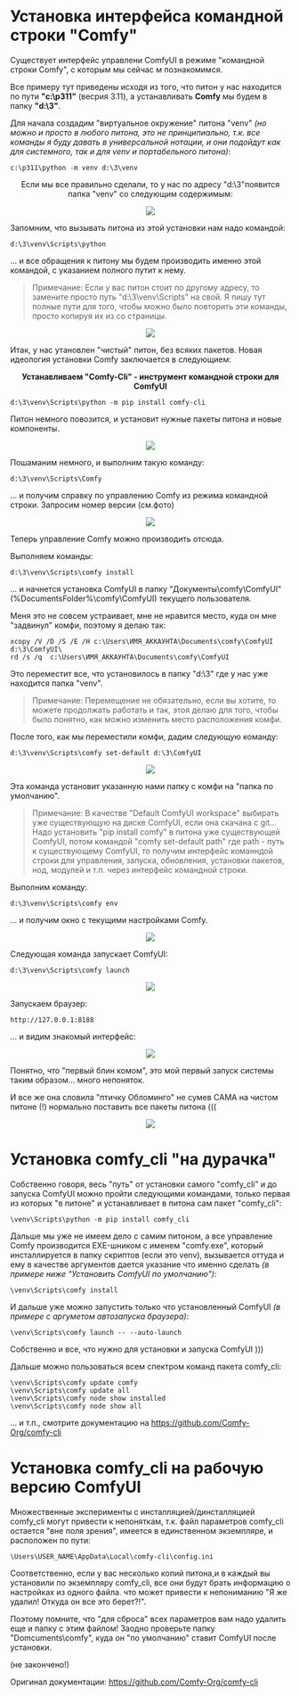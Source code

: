 # Установка интерфейса командной строки "Comfy" 
Существует интерфейс управлени ComfyUI в режиме "командной строки Comfy", с которым мы сейчас м познакомимся.

Все примеру тут приведены исходя из того, что питон у нас находится по пути **"c:\p311"** (весрия 3.11), а устанавливать **Comfy** мы будем в папку **"d:\3"**.

Для начала создадим "виртуальное окружение" питона "venv" *(но можно и просто в любого питона, это не принципиально, т.к. все команды я буду давать в универсальной нотации, и они подойдут как для системного, так и для venv и портабельного питона)*:

    c:\p311\python -m venv d:\3\venv
	
<p align="center">Если мы все правильно сделали, то у нас по адресу "d:\3"появится папка "venv" со следующим содержимым:</p>

<p align="center">
  <img src="img_cli/000.jpg">
</p>

Запомним, что вызывать питона из этой установки нам надо командой:

    d:\3\venv\Scripts\python

... и все обращения к питону мы будем производить именно этой командой, с указанием полного путит к нему.

>Примечание:
>Если у вас питон стоит по другому адресу, то замените просто путь "d:\3\venv\Scripts\" на свой.
>Я пишу тут полные пути для того, чтобы можно было повторить эти команды, просто копируя их из со страницы.

<p align="center">
  <img src="img_cli/001.jpg">
</p>

Итак, у нас утановлен "чистый" питон, без всяких пакетов. Новая идеология установки Comfy заключается в следующием:

<p align="center"><b>Устанавливаем "Comfy-Cli" - инструмент командной строки для ComfyUI</b></p>

    d:\3\venv\Scripts\python -m pip install comfy-cli
	
Питон немного повозится, и установит нужные пакеты питона и новые компоненты.

<p align="center">
  <img src="img_cli/002.jpg">
</p>

Пошаманим немного, и выполним такую команду:

    d:\3\venv\Scripts\Comfy

... и получим справку по управлению Comfy из режима командной строки. Запросим номер версии (см.фото)

<p align="center">
  <img src="img_cli/003.jpg">
</p>

Теперь управление Comfy можно производить отсюда.

Выполняем команды:

    d:\3\venv\Scripts\comfy install
	
... и начнется установка ComfyUI в папку "Документы\comfy\ComfyUI" (%DocumentsFolder%\comfy\ComfyUI) текущего пользователя.
	
Меня это не совсем устраивает, мне не нравится место, куда он мне "задвинул" комфи, поэтому я делаю так:

    xcopy /V /D /S /E /H c:\Users\ИМЯ_АККАУНТА\Documents\comfy\ComfyUI d:\3\ComfyUI\
	rd /s /q  c:\Users\ИМЯ_АККАУНТА\Documents\comfy\ComfyUI
	
Это переместит все, что установилось в папку "d:\3" где у нас уже находится папка "venv".

>Примечание:
>Перемещение не обязательно, если вы хотите, то можете продолжать работать и так, этоя делаю для того, чтобы было понятно, как можно изменить место расположения комфи.

После того, как мы переместили комфи, дадим следующую команду:

    d:\3\venv\Scripts\comfy set-default d:\3\ComfyUI

<p align="center">
  <img src="img_cli/004.jpg">
</p>

Эта команда установит указанную нами папку с комфи на "папка по умолчанию".

>Примечание:
>В качестве "Default ComfyUI workspace" выбирать уже существующую на диске ComfyUI, если она скачана с git...
>Надо установить "pip install comfy" в питона уже существующей ComfyUI, потом командой "comfy set-default path" где path - путь к существующему ComfyUI, то получим интерфейс команндой строки для управления, запуска, обновления, установки пакетов, нод, модулей и т.п. через интерфейс командной строки.

Выполним команду:

    d:\3\venv\Scripts\comfy env

... и получим окно с текущими настройками Comfy.

<p align="center">
  <img src="img_cli/005.jpg">
</p>

Следующая команда запускает ComfyUI:

    d:\3\venv\Scripts\comfy launch
	
<p align="center">
  <img src="img_cli/006.jpg">
</p>
	
Запускаем браузер:

    http://127.0.0.1:8188
	
... и видим знакомый интерфейс:

<p align="center">
  <img src="img_cli/007.jpg">
</p>

Понятно, что "первый блин комом", это мой первый запуск системы таким образом... много непоняток.

И все же она словила "птичку Обломинго" не сумев САМА на чистом питоне (!) нормально поставить все пакеты питона (((

<p align="center">
  <img src="img_cli/008.jpg">
</p>


# Установка comfy_cli "на дурачка"

Собственно говоря, весь "путь" от установки самого "comfy_cli" и до запуска ComfyUI можно пройти следующими командами, только первая из которых "в питоне" и устанавливает в питона сам пакет "comfy_cli":

    \venv\Scripts\python -m pip install comfy_cli

Дальше мы уже не имеем дело с самим питоном, а все управление Comfy производится EXE-шником с именем "comfy.exe", который инсталлируется в папку скриптов (если это venv), вызывается оттуда и ему
 в качестве аргументов дается указание что именно сделать *(в примере ниже "Установить ComfyUI по умолчанию")*:

    \venv\Scripts\comfy install

И дальше уже можно запустить только что установленный ComfyUI *(в примере с аргуметом автозапуска браузера)*:

    \venv\Scripts\comfy launch -- --auto-launch
	
Собственно и все, что нужно для установки и запуска ComfyUI )))	

Дальше можно пользоваться всем спектром команд пакета comfy_cli:

    \venv\Scripts\comfy update comfy
    \venv\Scripts\comfy update all
	\venv\Scripts\comfy node show installed
	\venv\Scripts\comfy node show all
	
... и т.п., смотрите документацию на https://github.com/Comfy-Org/comfy-cli

# Установка comfy_cli на рабочую версию ComfyUI

Множественные эксперименты с инсталляцией/динсталляцией comfy_cli могут привести к непоняткам, т.к. файл параметров comfy_cli остается "вне поля зрения", имеется в единственном экземпляре, и расположен по пути:

    \Users\USER_NAME\AppData\Local\comfy-cli\config.ini
	
Соответственно, если у вас несколько копий питона,и в каждый вы установили по экземпляру comfy_cli, все они будут брать информацию о настройках из одного файла. что может привести к непониманию "Я же удалил! Откуда он все это берет?!".

Поэтому помните, что "для сброса" всех параметров вам надо удалить еще и папку с этим файлом! Заодно проверьте папку "Domcuments\comfy", куда он "по умолчанию" ставит ComfyUI после установки.


(не закончено!)

Оригинал документации: https://github.com/Comfy-Org/comfy-cli